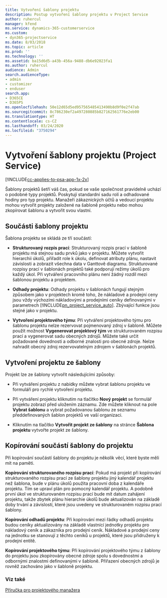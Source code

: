 ```yaml
---
title: Vytvoření šablony projektu
description: Postup vytvoření šablony projektu v Project Service
author: ruhercul
manager: kfend
ms.service: dynamics-365-customerservice
ms.custom:
- dyn365-projectservice
ms.date: 8/03/2018
ms.topic: article
ms.prod: ''
ms.technology: ''
ms.assetid: ba15d6d5-a43b-456a-9488-db6e92023fa1
ms.author: ruhercul
audience: Admin
search.audienceType:
- admin
- customizer
- enduser
search.app:
- D365CE
- D365PS
ms.openlocfilehash: 50e12d65d5ed957565485413490b8d9f0e2f47ab
ms.sourcegitcommit: 8c786230ef2a497280885b827162561776e2eb00
ms.translationtype: HT
ms.contentlocale: cs-CZ
ms.lasthandoff: 03/24/2020
ms.locfileid: "3750294"
---
```

# <a name="create-a-project-template-project-service"></a>Vytvoření šablony projektu (Project Service)

[!INCLUDE[cc-applies-to-psa-app-1x-2x](../includes/cc-applies-to-psa-app-1x-2x.md)]

Šablony projektů šetří váš čas, pokud se vaše společnost pravidelně uchází o podobné typy projektů. Poskytují standardní sadu rolí a odhadované hodiny pro typ projektu. Manažeři zákaznických účtů a vedoucí projektu mohou vytvořit projekty založené na šabloně projektu nebo mohou zkopírovat šablonu a vytvořit svou vlastní.  
  
## <a name="components-of-project-template"></a>Součásti šablony projektu
 Šablona projektu se skládá ze tří součástí:  
  
- **Strukturovaný rozpis prací**: Strukturovaný rozpis prací v šabloně projektu má stejnou sadu prvků jako v projektu. Můžete vytvořit hierarchii úkolů, přiřadit role k úkolu, definovat atributy plánu, nastavit závislosti a zobrazit všechna data v Ganttově diagramu. Strukturované rozpisy prací v šablonách projektů také podporují režimy úkolů pro každý úkol. Při vytváření pracovního plánu není žádný rozdíl mezi šablonou projektu a projektem.  
  
- **Odhady projektu**: Odhady projektu v šablonách fungují stejným způsobem jako v projektech kromě toho, že nákladové a prodejní ceny jsou vždy výchozími nákladovými a prodejními ceníky definovanými v parametrech [!INCLUDE[pn_project_service_auto](../includes/pn-project-service-auto.md)]. Zbývající funkce jsou stejné jako v projektu.  
  
- **Vytvoření projektového týmu**: Při vytváření projektového týmu pro šablonu projektu nelze rezervovat pojmenovaný zdroj v šabloně. Můžete použít možnost **Vygenerovat projektový tým** ve strukturovaném rozpisu prací a vygenerovat sadu obecných zdrojů. Můžete také určit požadované dovednosti a odborné znalosti pro obecné zdroje. Nelze nahradit obecný zdroj rezervovatelným zdrojem v šablonách projektů.  
  
## <a name="create-a-project-from-a-template"></a>Vytvoření projektu ze šablony  
 Projekt lze ze šablony vytvořit následujícími způsoby:  
  
-   Při vytváření projektu z nabídky můžete vybrat šablonu projektu ve formuláři pro rychlé vytvoření projektu.  
  
-   Při vytváření projektu kliknutím na tlačítko **Nový projekt** se formulář projektu zobrazí před uložením záznamu. Zde můžete kliknout na pole **Vybrat šablonu** a vybrat požadovanou šablonu ze seznamu předdefinovaných šablon projektů ve vaší organizaci.  
  
-   Kliknutím na tlačítko **Vytvořit projekt ze šablony** na stránce **Šablona projektu** vytvořte projekt ze šablony.  
  
## <a name="copying-components-of-a-template-to-a-project"></a>Kopírování součástí šablony do projektu  
 Při kopírování součástí šablony do projektu je několik věcí, které byste měli mít na paměti.  
  
 **Kopírování strukturovaného rozpisu prací**: Pokud má projekt při kopírování strukturovaného rozpisu prací ze šablony projektu jiný kalendář projektu než šablona, bude v plánu úkolů použita pracovní doba z kalendáře projektu. Tím se upraví plán pro pomocný kalendář projektu. A podobně první úkol ve strukturovaném rozpisu prací bude mít datum zahájení projektu, takže zbytek plánu hierarchie úkolů bude aktualizován na základě doby trvání a závislostí, které jsou uvedeny ve strukturovaném rozpisu prací šablony.  
  
 **Kopírování odhadů projektu**: Při kopírování mezi řádky odhadů projektu budou ceníky aktualizovány na základě vlastnící jednotky projektu pro nákladový ceník a zákazníka pro prodejní ceník. Nákladové a prodejní ceny na jednotku se stanovují z těchto ceníků u projektů, které jsou přidruženy k prodejní entitě.  
  
 **Kopírování projektového týmu**: Při kopírování projektového týmu z šablony do projektu jsou zkopírovány obecné zdroje spolu s dovednostmi a odbornými znalostmi definovanými v šabloně. Přiřazení obecných zdrojů je rovněž zachováno jako v šabloně projektu.  
  
### <a name="see-also"></a>Viz také  
 [Příručka pro projektového manažera](../project-service/project-manager-guide.md)
